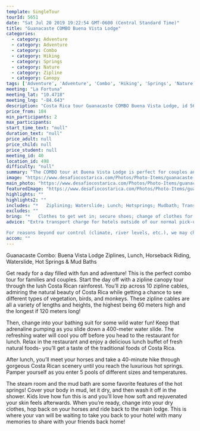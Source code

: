 ```yaml
---
template: SingleTour
tourId: 5651
date: "Sat Jul 20 2019 19:22:54 GMT-0600 (Central Standard Time)"
title: "Guanacaste COMBO Buena Vista Lodge"
categories: 
  - category: Adventure
  - category: Adventure
  - category: Combo
  - category: Hiking
  - category: Springs
  - category: Nature
  - category: Zipline
  - category: Canopy
tags: ['Adventure', 'Adventure', 'Combo', 'Hiking', 'Springs', 'Nature', 'Zipline', 'Canopy']
meeting: "La Fortuna"
meeting_lat: "10.4718"
meeting_lng: "-84.643"
description: "Costa Rica tour Guanacaste COMBO Buena Vista Lodge, id 5651"
price_from: 184
min_participants: 2
max_participants: 
start_time_text: "null"
duration_text: "null"
price_adult: null
price_child: null
price_student: null
meeting_id: 40
location_id: 498
difficulty: "null"
summary: "The COMBO tour at Buena Vista Lodge is perfect for couples and families, giving you the opportunity to try some of the best activities all in one day. Fly like a bird through the rainforest on an exciting zipline canopy tour. Then, get wet and wild as you head down the 400-meter long water slide – people of all ages love this slide! Next, enjoy a delicious buffet lunch before heading on a horseback riding adventure to the hot springs, the perfect place to relax as you c..."
image: "https://www.desafiocostarica.com/Photos/Photo-Items/guanacaste-combo-tour-buena-vista-lodge-canopy--horseback-riding--waterslide--mud-baths-1411509850.jpg"
main_photo: "https://www.desafiocostarica.com/Photos/Photo-Items/guanacaste-combo-tour-buena-vista-lodge-canopy--horseback-riding--waterslide--mud-baths-1411509850.jpg"
featuredImage: "https://www.desafiocostarica.com/Photos/Photo-Items/guanacaste-combo-tour-buena-vista-lodge-canopy--horseback-riding--waterslide--mud-baths-1411509850.jpg"
highlights: ""
highlights2: ""
includes: "*   Ziplining; Waterslide; Lunch; Hotsprings; Mudbath; Transportation to and from your hotel."
excludes: ""
bring: "*   Clothes to get wet in; secure shoes; change of clothes for after the tour; a little extra spending money in case you want to buy some souvenirs and beers; binoculars; camera; sun block; rain gear; binoculars; camera; sun block; mosquito repellent; sun glasses; hat"
advice: "Extra transport charge for hotels outside of our normal pick-up zone. Please inquire to confirm hotel pick-up time and pricing. For Nosara or Punta Islita Beaches: extra charge $30. Departures for tours out of Guanacaste (these times will vary slightly depending on hotel location) Zone 1: Papagayo, Hermosa, Panama, El Coco, Ocotal, Liberia, Four Seasons Departs at 7:15am Zone 2: Brasilito, Langosta, Tamarindo, Conchal, Flamingo, Potrero, Huacas Departs at 6:20am Zone 3: Playa Grande, Hda. Pinilla, Avellanas, Sugar Beach Departs at 6:30am

For reasons beyond our control (climate, river levels, etc.), we may change to a more-suitable tour with an equal or similar adventure-appeal or offer other tour options so you don't miss out on a fun day in Costa Rica. We reserve the right to cancel a trip due to unfavorable conditions & will only run a tour according to our policies. Full refund is given if (on rare occasion) no tour is run. This adventure involves some inherent risk and physical exertion, so you must be in good physical conditions!"
accom: ""
---
```

Guanacaste Combo: Buena Vista Lodge Ziplines, Lunch, Horseback Riding, Waterslide, Hot Springs & Mud Baths

Get ready for a day filled with fun and adventure! This is the perfect combo tour for families and couples. Start the day off with a zipline canopy tour through the lush Costa Rican rainforest. You’ll zip across 10 zipline cables, admiring the natural beauty of Costa Rica while getting a chance to see different types of vegetation, birds, and monkeys. These zipline cables are all a variety of lengths and heights, the highest being 60 meters high and the longest if 120 meters long!

Then, change into your bathing suit for some wild water fun! Keep that adrenaline pumping as you slide down a 400-meter water slide. The refreshing water will cool you off before you head to the restaurant for lunch. Relax in the restaurant and enjoy a delicious lunch buffet of fresh natural foods- you’ll get a taste of the traditional foods of Costa Rica.

After lunch, you’ll meet your horses and take a 40-minute hike through gorgeous Costa Rican scenery until you reach the luxurious hot springs. Pamper yourself as you enter 5 pools of different sizes and temperatures.

The steam room and the mud bath are some favorite features of the hot springs! Cover your body in mud, let it dry, and then wash it off in the shower. Kids love how fun this is and you’ll love how soft and rejuvenated your skin feels afterwards. When you’re ready, change into your dry clothes, hop back on your horses and ride back to the main lodge. This is where your van will be waiting to take you back to your hotel with many memories to share with your friends back home!